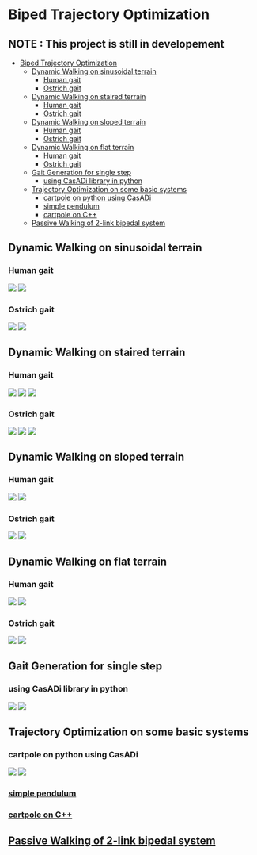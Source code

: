 # Biped Trajectory Optimization
## NOTE : This project is still in developement
- [Biped Trajectory Optimization](#biped-trajectory-optimization)
  * [Dynamic Walking on sinusoidal terrain](#dynamic-walk-on-sinusoidal-terrain)
    + [Human gait](#human-gait)
    + [Ostrich gait](#ostrich-gait)
  * [Dynamic Walking on staired terrain](#dynamic-walk-on-staired-terrain)
    + [Human gait](#human-gait)
    + [Ostrich gait](#ostrich-gait)  
  * [Dynamic Walking on sloped terrain](#dynamic-walk-on-sloped-terrain)
    + [Human gait](#human-gait)    
    + [Ostrich gait](#ostrich-gait)
  * [Dynamic Walking on flat terrain](#dynamic-walk-on-flat-terrain)
    + [Human gait](#human-gait)
    + [Ostrich gait](#ostrich-gait)
  * [Gait Generation for single step](#gait-generation-for-single-step)
    + [using CasADi library in python](#using-casadi-library-in-python)
  * [Trajectory Optimization on some basic systems](#trajectory-optimization-on-some-basic-systems)
    + [cartpole on python using CasADi](#cartpole-on-python-using-casadi)
    + [simple pendulum](#simple-pendulum)
    + [cartpole on C++](#cartpole-on-c)
  * [Passive Walking of 2-link bipedal system](#passive-walking-of-2-link-bipedal-system)

<!-- ## Dynamic Walking on sinusoidal terrain

### Human gait

![](https://github.com/IvLabs/biped_trajectory_optimization/blob/aditya-shirwatkar/five-link-path-generation/uneven-terrain/results/sin_walk_10.gif)
![](https://github.com/IvLabs/biped_trajectory_optimization/blob/aditya-shirwatkar/five-link-path-generation/uneven-terrain/results/sin_walk_10.png) 

### Ostrich gait

![](https://github.com/IvLabs/biped_trajectory_optimization/blob/aditya-shirwatkar/five-link-path-generation/uneven-terrain/results/osin_walk_10.gif)
![](https://github.com/IvLabs/biped_trajectory_optimization/blob/aditya-shirwatkar/five-link-path-generation/uneven-terrain/results/osin_walk_10.png) 


## Dynamic Walking on staired terrain

### Human gait

![](https://github.com/IvLabs/biped_trajectory_optimization/blob/aditya-shirwatkar/five-link-path-generation/uneven-terrain/results/stairs_walk_10.gif)
![](https://github.com/IvLabs/biped_trajectory_optimization/blob/aditya-shirwatkar/five-link-path-generation/uneven-terrain/results/stairs_walk_10.png) 
![](https://github.com/IvLabs/biped_trajectory_optimization/blob/aditya-shirwatkar/five-link-path-generation/uneven-terrain/results/stairs_down_walk_10.gif)

### Ostrich gait

![](https://github.com/IvLabs/biped_trajectory_optimization/blob/aditya-shirwatkar/five-link-path-generation/uneven-terrain/results/ostairs_walk_10.gif)
![](https://github.com/IvLabs/biped_trajectory_optimization/blob/aditya-shirwatkar/five-link-path-generation/uneven-terrain/results/ostairs_walk_10.png) 
![](https://github.com/IvLabs/biped_trajectory_optimization/blob/aditya-shirwatkar/five-link-path-generation/uneven-terrain/results/ostairs_down_walk_10.gif)


## Dynamic Walking on sloped terrain

### Human gait

![](https://github.com/IvLabs/biped_trajectory_optimization/blob/aditya-shirwatkar/five-link-path-generation/uneven-terrain/results/slope_walk_10.gif)
![](https://github.com/IvLabs/biped_trajectory_optimization/blob/aditya-shirwatkar/five-link-path-generation/uneven-terrain/results/slope_walk_10.png) 

### Ostrich gait

![](https://github.com/IvLabs/biped_trajectory_optimization/blob/aditya-shirwatkar/five-link-path-generation/uneven-terrain/results/oslope_walk_10.gif)
![](https://github.com/IvLabs/biped_trajectory_optimization/blob/aditya-shirwatkar/five-link-path-generation/uneven-terrain/results/oslope_walk_10.png) 

## Dynamic Walking on flat terrain

### Human gait

##### Test
![](#five-link-path-generation/uneven-terrain/results/flat_walk_10.gif)

![](https://github.com/IvLabs/biped_trajectory_optimization/blob/aditya-shirwatkar/five-link-path-generation/uneven-terrain/results/flat_walk_10.gif)
![](https://github.com/IvLabs/biped_trajectory_optimization/blob/aditya-shirwatkar/five-link-path-generation/uneven-terrain/results/flat_walk_10.png) 

### Ostrich gait

![](https://github.com/IvLabs/biped_trajectory_optimization/blob/aditya-shirwatkar/five-link-path-generation/uneven-terrain/results/oflat_walk_10.gif)
![](https://github.com/IvLabs/biped_trajectory_optimization/blob/aditya-shirwatkar/five-link-path-generation/uneven-terrain/results/oflat_walk_10.png)  -->

## Dynamic Walking on sinusoidal terrain

### Human gait

![](five-link-path-generation/uneven-terrain/results/sin_walk_10.gif)
![](five-link-path-generation/uneven-terrain/results/sin_walk_10.png) 

### Ostrich gait

![](five-link-path-generation/uneven-terrain/results/osin_walk_10.gif)
![](five-link-path-generation/uneven-terrain/results/osin_walk_10.png) 


## Dynamic Walking on staired terrain

### Human gait

![](five-link-path-generation/uneven-terrain/results/stairs_walk_10.gif)
![](five-link-path-generation/uneven-terrain/results/stairs_walk_10.png) 
![](five-link-path-generation/uneven-terrain/results/stairs_down_walk_10.gif)

### Ostrich gait

![](five-link-path-generation/uneven-terrain/results/ostairs_walk_10.gif)
![](five-link-path-generation/uneven-terrain/results/ostairs_walk_10.png) 
![](five-link-path-generation/uneven-terrain/results/ostairs_down_walk_10.gif)


## Dynamic Walking on sloped terrain

### Human gait

![](five-link-path-generation/uneven-terrain/results/slope_walk_10.gif)
![](five-link-path-generation/uneven-terrain/results/slope_walk_10.png) 

### Ostrich gait

![](five-link-path-generation/uneven-terrain/results/oslope_walk_10.gif)
![](five-link-path-generation/uneven-terrain/results/oslope_walk_10.png) 

## Dynamic Walking on flat terrain

### Human gait

![](five-link-path-generation/uneven-terrain/results/flat_walk_10.gif)
![](five-link-path-generation/uneven-terrain/results/flat_walk_10.png) 

### Ostrich gait

![](five-link-path-generation/uneven-terrain/results/oflat_walk_10.gif)
![](five-link-path-generation/uneven-terrain/results/oflat_walk_10.png) 

## Gait Generation for single step
### using CasADi library in python

![](https://github.com/IvLabs/biped_trajectory_optimization/blob/master/five-link-gait-generation/animation2.gif) ![](https://github.com/IvLabs/biped_trajectory_optimization/blob/master/five-link-gait-generation/graph.png)

## Trajectory Optimization on some basic systems
### cartpole on python using CasADi
![](https://github.com/IvLabs/biped_trajectory_optimization/blob/master/basic_tasks/catpole-python/cartpole.gif) ![](https://github.com/IvLabs/biped_trajectory_optimization/blob/master/basic_tasks/catpole-python/Graph.png)

### [simple pendulum](https://github.com/IvLabs/biped_trajectory_optimization/blob/master/basic-tasks/simple_pendulum.m)

### [cartpole on C++](https://github.com/IvLabs/biped_trajectory_optimization/tree/master/basic-tasks/cartpole-cpp)

## [Passive Walking of 2-link bipedal system](https://github.com/IvLabs/biped_trajectory_optimization/tree/master/passive-walker)


